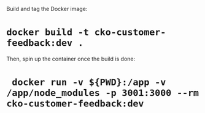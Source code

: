 Build and tag the Docker image:

# `docker build -t cko-customer-feedback:dev .`

Then, spin up the container once the build is done:

# ` docker run -v ${PWD}:/app -v /app/node_modules -p 3001:3000 --rm cko-customer-feedback:dev`